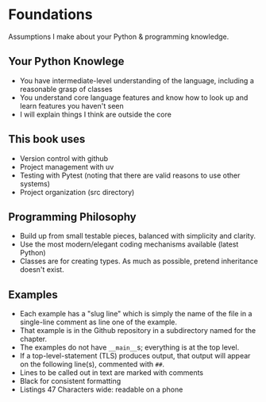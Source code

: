 # Foundations

Assumptions I make about your Python & programming knowledge.

## Your Python Knowlege

- You have intermediate-level understanding of the language, including a reasonable grasp of classes
- You understand core language features and know how to look up and learn features you haven't seen
- I will explain things I think are outside the core

## This book uses

- Version control with github
- Project management with uv
- Testing with Pytest (noting that there are valid reasons to use other systems)
- Project organization (src directory)

## Programming Philosophy

- Build up from small testable pieces, balanced with simplicity and clarity.
- Use the most modern/elegant coding mechanisms available (latest Python)
- Classes are for creating types.
  As much as possible, pretend inheritance doesn't exist.

## Examples

- Each example has a "slug line" which is simply the name of the file in a single-line comment as line one of the example.
- That example is in the Github repository in a subdirectory named for the chapter.
- The examples do not have `__main__`s; everything is at the top level.
- If a top-level-statement (TLS) produces output, that output will appear on the following line(s), commented with `##`.
- Lines to be called out in text are marked with comments
- Black for consistent formatting
- Listings 47 Characters wide:
  readable on a phone
